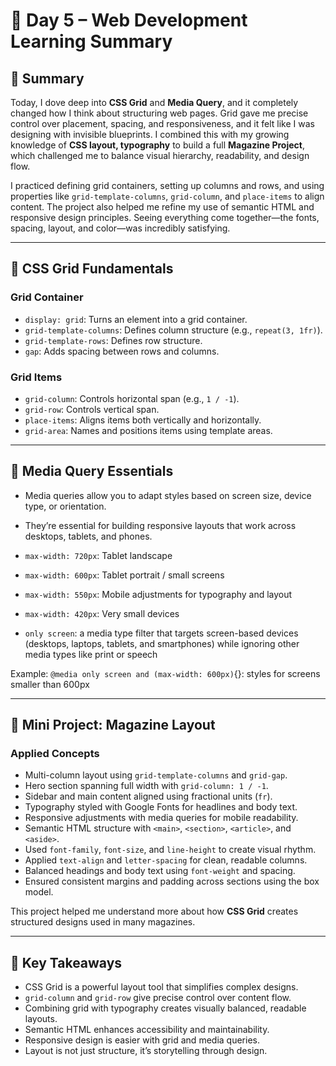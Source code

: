 # 📘 Day 5 – Web Development Learning Summary

## 📝 Summary  
Today, I dove deep into **CSS Grid** and **Media Query**, and it completely changed how I think about structuring web pages. Grid gave me precise control over placement, spacing, and responsiveness, and it felt like I was designing with invisible blueprints. I combined this with my growing knowledge of **CSS layout, typography** to build a full **Magazine Project**, which challenged me to balance visual hierarchy, readability, and design flow.

I practiced defining grid containers, setting up columns and rows, and using properties like `grid-template-columns`, `grid-column`, and `place-items` to align content. The project also helped me refine my use of semantic HTML and responsive design principles. Seeing everything come together—the fonts, spacing, layout, and color—was incredibly satisfying.

---

## 🧱 CSS Grid Fundamentals

### Grid Container
- `display: grid`: Turns an element into a grid container.
- `grid-template-columns`: Defines column structure (e.g., `repeat(3, 1fr)`).
- `grid-template-rows`: Defines row structure.
- `gap`: Adds spacing between rows and columns.

### Grid Items
- `grid-column`: Controls horizontal span (e.g., `1 / -1`).
- `grid-row`: Controls vertical span.
- `place-items`: Aligns items both vertically and horizontally.
- `grid-area`: Names and positions items using template areas.

---

## 📱 Media Query Essentials

- Media queries allow you to adapt styles based on screen size, device type, or orientation.
- They’re essential for building responsive layouts that work across desktops, tablets, and phones.

- `max-width: 720px`: Tablet landscape
- `max-width: 600px`: Tablet portrait / small screens
- `max-width: 550px`: Mobile adjustments for typography and layout
- `max-width: 420px`: Very small devices
- `only screen`: a media type filter that targets screen-based devices (desktops, laptops, tablets, and smartphones) while ignoring other media types like print or speech

Example:
`@media only screen and (max-width: 600px)`{}: styles for screens smaller than 600px

---
## 🧪 Mini Project: Magazine Layout

### Applied Concepts
- Multi-column layout using `grid-template-columns` and `grid-gap`.
- Hero section spanning full width with `grid-column: 1 / -1`.
- Sidebar and main content aligned using fractional units (`fr`).
- Typography styled with Google Fonts for headlines and body text.
- Responsive adjustments with media queries for mobile readability.
- Semantic HTML structure with `<main>`, `<section>`, `<article>`, and `<aside>`.
- Used `font-family`, `font-size`, and `line-height` to create visual rhythm.
- Applied `text-align` and `letter-spacing` for clean, readable columns.
- Balanced headings and body text using `font-weight` and spacing.
- Ensured consistent margins and padding across sections using the box model.

This project helped me understand more about how **CSS Grid** creates structured designs used in many magazines.

---

## 🧠 Key Takeaways
- CSS Grid is a powerful layout tool that simplifies complex designs.
- `grid-column` and `grid-row` give precise control over content flow.
- Combining grid with typography creates visually balanced, readable layouts.
- Semantic HTML enhances accessibility and maintainability.
- Responsive design is easier with grid and media queries.
- Layout is not just structure, it’s storytelling through design.
